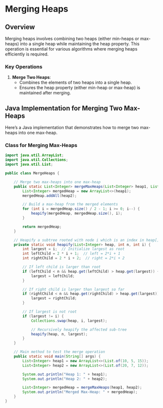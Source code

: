 # Merging Heaps

## Overview

Merging heaps involves combining two heaps (either min-heaps or max-heaps) into a single heap while maintaining the heap property. This operation is essential for various algorithms where merging heaps efficiently is required.

### Key Operations

1. **Merge Two Heaps**:
   - Combines the elements of two heaps into a single heap.
   - Ensures the heap property (either min-heap or max-heap) is maintained after merging.

## Java Implementation for Merging Two Max-Heaps

Here’s a Java implementation that demonstrates how to merge two max-heaps into one max-heap.

### Class for Merging Max-Heaps

```java
import java.util.ArrayList;
import java.util.Collections;
import java.util.List;

public class MergeHeaps {

    // Merge two max-heaps into one max-heap
    public static List<Integer> mergeMaxHeaps(List<Integer> heap1, List<Integer> heap2) {
        List<Integer> mergedHeap = new ArrayList<>(heap1);
        mergedHeap.addAll(heap2);

        // Build a max-heap from the merged elements
        for (int i = mergedHeap.size() / 2 - 1; i >= 0; i--) {
            heapify(mergedHeap, mergedHeap.size(), i);
        }

        return mergedHeap;
    }

    // Heapify a subtree rooted with node i which is an index in heap[]
    private static void heapify(List<Integer> heap, int n, int i) {
        int largest = i;  // Initialize largest as root
        int leftChild = 2 * i + 1;  // left = 2*i + 1
        int rightChild = 2 * i + 2;  // right = 2*i + 2

        // If left child is larger than root
        if (leftChild < n && heap.get(leftChild) > heap.get(largest)) {
            largest = leftChild;
        }

        // If right child is larger than largest so far
        if (rightChild < n && heap.get(rightChild) > heap.get(largest)) {
            largest = rightChild;
        }

        // If largest is not root
        if (largest != i) {
            Collections.swap(heap, i, largest);

            // Recursively heapify the affected sub-tree
            heapify(heap, n, largest);
        }
    }

    // Main method to test the merge operation
    public static void main(String[] args) {
        List<Integer> heap1 = new ArrayList<>(List.of(10, 5, 15));
        List<Integer> heap2 = new ArrayList<>(List.of(20, 7, 12));

        System.out.println("Heap 1: " + heap1);
        System.out.println("Heap 2: " + heap2);

        List<Integer> mergedHeap = mergeMaxHeaps(heap1, heap2);
        System.out.println("Merged Max-Heap: " + mergedHeap);
    }
}
